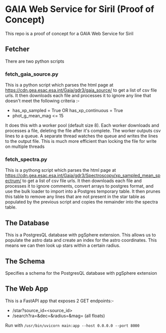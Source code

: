 # GAIA Web Service for Siril (Proof of Concept)

This repo is a proof of concept for a GAIA Web Service for Siril

## Fetcher
There are two python scripts

### fetch_gaia_source.py
This is a python script which parses the html page at https://cdn.gea.esac.esa.int/Gaia/gdr3/gaia_source/ to get a list of csv file urls. It then downloads each file and processes it to ignore any line that doesn't meet the following criteria :-

* has_xp_sampled = True OR has_xp_continuous = True
* phot_g_mean_mag <= 15

It does this with a worker pool (default size 8). Each worker downloads and processes a file, deleting the file after it's complete. The worker outputs csv lines to a queue. A separate thread watches the queue and writes the lines to the output file. This is much more efficient than locking the file for write on multiple threads

### fetch_spectra.py
This is a pythong script which parses the html page at https://cdn.gea.esac.esa.int/Gaia/gdr3/Spectroscopy/xp_sampled_mean_spectrum/ to get a list of csv file urls. It then downloads each file and processes it to ignore comments, convert arrays to postgres format, and use the bulk loader to import into a Postgres temporary table. It then prunes this table to remove any lines that are not present in the star table as populated by the previous script and copies the remainder into the spectra table.

## The Database
This is a PostgresQL database with pgSphere extension. This allows us to populate the astro data and create an index for the astro coordinates. This means we can then look up stars within a certain radius.

## The Schema
Specifies a schema for the PostgresQL database with pgSphere extension

## The Web App
This is a FastAPI app that exposes 2 GET endpoints:-

* /star?source_id=<source_id>
* /search?ra=<ra>&dec=<dec>&radius=<radius>&mag=<magnitude> (all floats)

Run with ```/usr/bin/uvicorn main:app --host 0.0.0.0 --port 8000```

